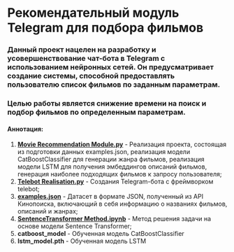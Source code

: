 # Рекомендательный модуль Telegram для подбора фильмов
 
 ### Данный проект нацелен на разработку и усовершенствование чат-бота в Telegram с использованием нейронных сетей. Он предусматривает создание системы, способной предоставлять пользователю список фильмов по заданным параметрам.
### Целью работы является снижение времени на поиск и подбор фильмов по определенным параметрам.

#### Аннотация:

1) [**Movie Recommendation Module.py**](https://github.com/andromeda123248/Dip/blob/main/Movie%20Recommendation%20Module.py) - Реализация проекта, состоящая из подготовки данных examples.json, реализация модели CatBoostClassifier для генерации жанра фильмов, реализация модели LSTM для получения эмбеддингов описаний фильмов, генерация наиболее подходящих фильмов к запросу пользователя;
2) [**Telebot Realisation.py**](https://github.com/andromeda123248/Dip/blob/main/Telebot%20Realisation.py) - Создания Telegram-бота с фреймворком telebot;
3) [**examples.json**](https://github.com/andromeda123248/Dip/blob/main/examples.json) - Датасет в формате JSON, полученный из API Кинопоиска, включающий в себя информацию о названиях фильмов, описаний и жанрах;
4) [**SentenceTransformer Method.ipynb**](https://github.com/andromeda123248/Dip/blob/main/SentenceTransformer%20Method.ipynb) - Метод решения задачи на основе модели Sentence Transformer;
5) **catboost_model** - Обученная модель CatBoostClassifier
6) **lstm_model.pth** - Обученная модель LSTM
